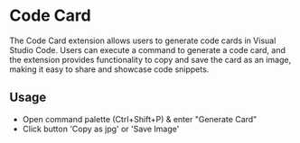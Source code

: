 # Code Card

The Code Card extension allows users to generate code cards in Visual Studio Code. Users can execute a command to generate a code card, and the extension provides functionality to copy and save the card as an image, making it easy to share and showcase code snippets.

## Usage

- Open command palette (Ctrl+Shift+P) & enter "Generate Card"
- Click button 'Copy as jpg' or 'Save Image'